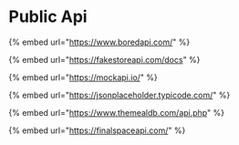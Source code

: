 # Public Api

{% embed url="https://www.boredapi.com/" %}

{% embed url="https://fakestoreapi.com/docs" %}

{% embed url="https://mockapi.io/" %}

{% embed url="https://jsonplaceholder.typicode.com/" %}

{% embed url="https://www.themealdb.com/api.php" %}

{% embed url="https://finalspaceapi.com/" %}

